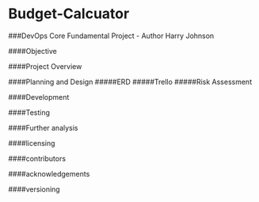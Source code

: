 # Budget-Calcuator

###DevOps Core Fundamental Project - Author Harry Johnson

####Objective

####Project Overview

####Planning and Design
#####ERD
#####Trello
#####Risk Assessment

####Development

####Testing

####Further analysis

####licensing

####contributors

####acknowledgements

####versioning
